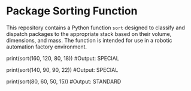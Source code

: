 # Package Sorting Function

This repository contains a Python function `sort` designed to classify and dispatch packages to the appropriate stack based on their volume, dimensions, and mass. The function is intended for use in a robotic automation factory environment.

print(sort(160, 120, 80, 18))  #Output: SPECIAL

print(sort(140, 90, 90, 22))  #Output: SPECIAL

print(sort(80, 60, 50, 15))  #Output: STANDARD


